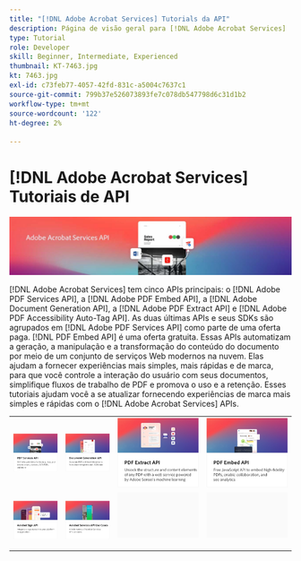 ```yaml
---
title: "[!DNL Adobe Acrobat Services] Tutorials da API"
description: Página de visão geral para [!DNL Adobe Acrobat Services]
type: Tutorial
role: Developer
skill: Beginner, Intermediate, Experienced
thumbnail: KT-7463.jpg
kt: 7463.jpg
exl-id: c73feb77-4057-42fd-831c-a5004c7637c1
source-git-commit: 799b37e526073893fe7c078db547798d6c31d1b2
workflow-type: tm+mt
source-wordcount: '122'
ht-degree: 2%

---
```


# [!DNL Adobe Acrobat Services] Tutoriais de API

![[!DNL Acrobat Services] Banner](assets/acrobatserviceshero.jpg)

[!DNL Adobe Acrobat Services] tem cinco APIs principais: o [!DNL Adobe PDF Services API], a [!DNL Adobe PDF Embed API], a [!DNL Adobe Document Generation API], a [!DNL Adobe PDF Extract API] e [!DNL Adobe PDF Accessibility Auto-Tag API]. As duas últimas APIs e seus SDKs são agrupados em [!DNL Adobe PDF Services API] como parte de uma oferta paga. [!DNL PDF Embed API] é uma oferta gratuita. Essas APIs automatizam a geração, a manipulação e a transformação do conteúdo do documento por meio de um conjunto de serviços Web modernos na nuvem. Elas ajudam a fornecer experiências mais simples, mais rápidas e de marca, para que você controle a interação do usuário com seus documentos, simplifique fluxos de trabalho de PDF e promova o uso e a retenção. Esses tutoriais ajudam você a se atualizar fornecendo experiências de marca mais simples e rápidas com o [!DNL Adobe Acrobat Services] APIs.

<table style="table-layout:fixed">
<tr>
 <td>
   <a href="pdfservices/overview-pdfservices.md">
      <img alt="API de serviços PDF" src="assets/pdfservicescard.png" />
   </a>
  </td>
  <td>
   <a href="docgen/overview-docgen.md">
      <img alt="API de geração de documento" src="assets/docgencard.png" />
   </a>
  </td>
  <td>
   <a href="pdfextract/overview-extract.md">
      <img alt="API do PDF Extract" src="assets/pdfextractcard.png" />
   </a>
  </td>
  <td>
   <a href="pdfembed/overview-embed.md">
      <img alt="Introdução à API de ferramentas do Adobe PDF e Java" src="assets/pdfembedcard.png" />
   </a>
  </td>
</tr>
<tr>
  <td>
   <a href="acrobatsign/overview-sign.md">
      <img alt="API do Acrobat Sign" src="assets/acrobatsigncard.png" />
   </a>
  </td>
 <td>
   <a href="usecases/overview-usecases.md">
      <img alt="[!DNL Adobe Acrobat Services] Casos de uso de API" src="assets/usecasescard.png" />
   </a>
  </td>
  <td>
    <img alt="Espaçador" src="assets/GrayBanner_Placeholder.png" />
    <div>
    <br>
  </td>
  <td>
    <img alt="Espaçador" src="assets/GrayBanner_Placeholder.png" />
    <div>
    <br>
  </td>
</tr>
</table>
